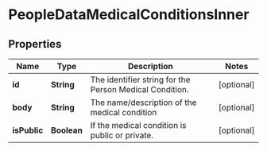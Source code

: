 

# PeopleDataMedicalConditionsInner


## Properties

| Name | Type | Description | Notes |
|------------ | ------------- | ------------- | -------------|
|**id** | **String** | The identifier string for the Person Medical Condition. |  [optional] |
|**body** | **String** | The name/description of the medical condition |  [optional] |
|**isPublic** | **Boolean** | If the medical condition is public or private. |  [optional] |



